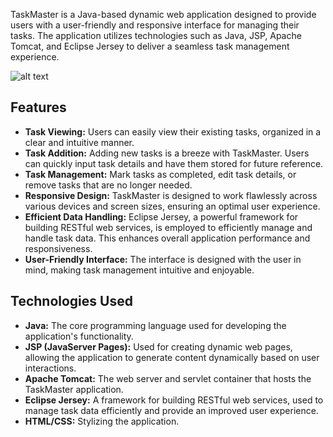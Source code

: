 TaskMaster is a Java-based dynamic web application designed to provide users with a user-friendly and responsive interface for managing their tasks. The application utilizes technologies such as Java, JSP, Apache Tomcat, and Eclipse Jersey to deliver a seamless task management experience.

![alt text]([https://bashify.io/images/WT50P2](https://bashify.io/img/4b7563c2a0ecfb4c68ed2ecb8351e010))

## Features

- **Task Viewing:** Users can easily view their existing tasks, organized in a clear and intuitive manner.
- **Task Addition:** Adding new tasks is a breeze with TaskMaster. Users can quickly input task details and have them stored for future reference.
- **Task Management:** Mark tasks as completed, edit task details, or remove tasks that are no longer needed.
- **Responsive Design:** TaskMaster is designed to work flawlessly across various devices and screen sizes, ensuring an optimal user experience.
- **Efficient Data Handling:** Eclipse Jersey, a powerful framework for building RESTful web services, is employed to efficiently manage and handle task data. This enhances overall application performance and responsiveness.
- **User-Friendly Interface:** The interface is designed with the user in mind, making task management intuitive and enjoyable.

## Technologies Used

- **Java:** The core programming language used for developing the application's functionality.
- **JSP (JavaServer Pages):** Used for creating dynamic web pages, allowing the application to generate content dynamically based on user interactions.
- **Apache Tomcat:** The web server and servlet container that hosts the TaskMaster application.
- **Eclipse Jersey:** A framework for building RESTful web services, used to manage task data efficiently and provide an improved user experience.
- **HTML/CSS:** Stylizing the application.
